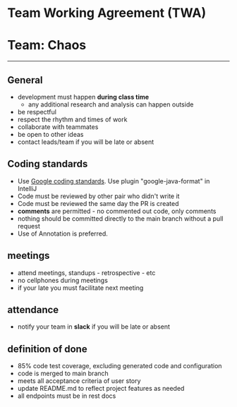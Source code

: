 # Team Working Agreement (TWA)
# Team: Chaos

---------

## General

- development must happen **during class time**
  - any additional research and analysis can happen outside 
- be respectful
- respect the rhythm and times of work
- collaborate with teammates
- be open to other ideas
- contact leads/team if you will be late or absent

## Coding standards

- Use [Google coding standards](https://google.github.io/styleguide/). Use plugin "google-java-format" in IntelliJ
- Code must be reviewed by other pair who didn't write it
- Code must be reviewed the same day the PR is created
- **comments** are permitted - no commented out code, only comments
- nothing should be committed directly to the main branch without a pull request
- Use of Annotation is preferred.

## meetings

- attend meetings, standups - retrospective - etc
- no cellphones during meetings
- if your late you must facilitate next meeting

## attendance

- notify your team in **slack** if you will be late or absent

## definition of done

- 85% code test coverage, excluding generated code and configuration
- code is merged to main branch
- meets all acceptance criteria of user story
- update README.md to reflect project features as needed  
- all endpoints must be in rest docs
